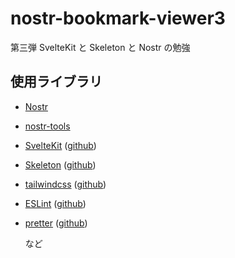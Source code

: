 # nostr-bookmark-viewer3

第三弾
SvelteKit と Skeleton と Nostr の勉強

## 使用ライブラリ

- [Nostr](https://github.com/nostr-protocol/nostr)

- [nostr-tools](https://github.com/nbd-wtf/nostr-tools)

- [SvelteKit](https://kit.svelte.jp/) ([github](https://github.com/sveltejs/kit))

- [Skeleton](https://www.skeleton.dev/) ([github](https://github.com/skeletonlabs/skeleton))

- [tailwindcss](https://tailwindcss.com/) ([github](https://github.com/tailwindlabs/tailwindcss))

- [ESLint](https://eslint.org/) ([github](https://github.com/eslint/eslint))

- [pretter](https://prettier.io/) ([github](https://github.com/prettier/prettier))

  など
